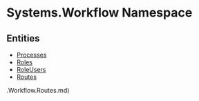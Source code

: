 ﻿---
uid: Systems.Workflow
---
# Systems.Workflow Namespace

## Entities
- [Processes](Systems.Workflow.Processes.md)  
- [Roles](Systems.Workflow.Roles.md)  
- [RoleUsers](Systems.Workflow.RoleUsers.md)  
- [Routes](Systems.Workflow.Routes.md)  

.Workflow.Routes.md)  

